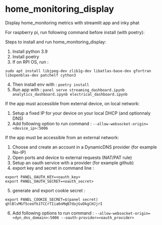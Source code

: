# home_monitoring_display
Display home_monitoring metrics with streamlit app and inky phat

For raspberry pi, run following command before install (with poetry):

Steps to install and run home_monitoring_display: 
1. Install python 3.9
2. Install poetry
3. If on RPI OS, run : 
```
sudo apt install libjpeg-dev zlib1g-dev libatlas-base-dev gfortran libopenblas-dev patchelf cython3
```
4. Then install env with : ```poetry install```
5. Run app with : ```panel serve streaming_dashboard.ipynb analytics_dashboard.ipynb electrical_dashboard.ipynb```


If the app must accessible from external device, on local network: 
1. Setup a fixed IP for your device on your local DHCP (and optionnaly DNS)
2. Add following option to run command : ```--allow-websocket-origin=<device_ip>:5006```


If the app must be accessible from an external network: 
1. Choose and create an account in a DynamicDNS provider (for example No-IP)
2. Open ports and device to external requests (NAT/PAT rule)
3. Setup an oauth service with a provider (for example github)
4. export key and secret in command line : 
```
export PANEL_OAUTH_KEY=<oauth_key>
export PANEL_OAUTH_SECRET=<oauth_secret>
```
5. generate and export cookie secret : 
```
export PANEL_COOKIE_SECRET=$(panel secret)
qhlBlvMGf5ceofk1TCCrTIia6nMqB7dojGvDkgCHJjrI
```
6. Add following options to run command : ```--allow-websocket-origin=<dyn_dns_domain>:5006 --oauth-provider=<oauth_provider>```

